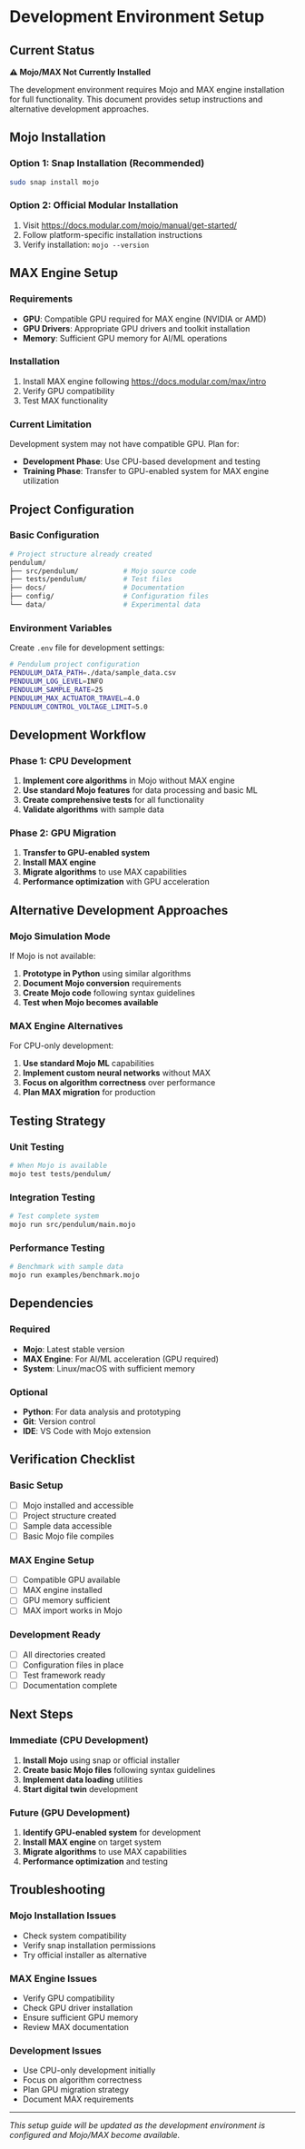 # Development Environment Setup

## Current Status

**⚠️ Mojo/MAX Not Currently Installed**

The development environment requires Mojo and MAX engine installation for full functionality. This document provides setup instructions and alternative development approaches.

## Mojo Installation

### Option 1: Snap Installation (Recommended)
```bash
sudo snap install mojo
```

### Option 2: Official Modular Installation
1. Visit https://docs.modular.com/mojo/manual/get-started/
2. Follow platform-specific installation instructions
3. Verify installation: `mojo --version`

## MAX Engine Setup

### Requirements
- **GPU**: Compatible GPU required for MAX engine (NVIDIA or AMD)
- **GPU Drivers**: Appropriate GPU drivers and toolkit installation
- **Memory**: Sufficient GPU memory for AI/ML operations

### Installation
1. Install MAX engine following https://docs.modular.com/max/intro
2. Verify GPU compatibility
3. Test MAX functionality

### Current Limitation
Development system may not have compatible GPU. Plan for:
- **Development Phase**: Use CPU-based development and testing
- **Training Phase**: Transfer to GPU-enabled system for MAX engine utilization

## Project Configuration

### Basic Configuration
```bash
# Project structure already created
pendulum/
├── src/pendulum/           # Mojo source code
├── tests/pendulum/         # Test files  
├── docs/                   # Documentation
├── config/                 # Configuration files
└── data/                   # Experimental data
```

### Environment Variables
Create `.env` file for development settings:
```bash
# Pendulum project configuration
PENDULUM_DATA_PATH=./data/sample_data.csv
PENDULUM_LOG_LEVEL=INFO
PENDULUM_SAMPLE_RATE=25
PENDULUM_MAX_ACTUATOR_TRAVEL=4.0
PENDULUM_CONTROL_VOLTAGE_LIMIT=5.0
```

## Development Workflow

### Phase 1: CPU Development
1. **Implement core algorithms** in Mojo without MAX engine
2. **Use standard Mojo features** for data processing and basic ML
3. **Create comprehensive tests** for all functionality
4. **Validate algorithms** with sample data

### Phase 2: GPU Migration
1. **Transfer to GPU-enabled system**
2. **Install MAX engine**
3. **Migrate algorithms** to use MAX capabilities
4. **Performance optimization** with GPU acceleration

## Alternative Development Approaches

### Mojo Simulation Mode
If Mojo is not available:
1. **Prototype in Python** using similar algorithms
2. **Document Mojo conversion** requirements
3. **Create Mojo code** following syntax guidelines
4. **Test when Mojo becomes available**

### MAX Engine Alternatives
For CPU-only development:
1. **Use standard Mojo ML** capabilities
2. **Implement custom neural networks** without MAX
3. **Focus on algorithm correctness** over performance
4. **Plan MAX migration** for production

## Testing Strategy

### Unit Testing
```bash
# When Mojo is available
mojo test tests/pendulum/
```

### Integration Testing
```bash
# Test complete system
mojo run src/pendulum/main.mojo
```

### Performance Testing
```bash
# Benchmark with sample data
mojo run examples/benchmark.mojo
```

## Dependencies

### Required
- **Mojo**: Latest stable version
- **MAX Engine**: For AI/ML acceleration (GPU required)
- **System**: Linux/macOS with sufficient memory

### Optional
- **Python**: For data analysis and prototyping
- **Git**: Version control
- **IDE**: VS Code with Mojo extension

## Verification Checklist

### Basic Setup
- [ ] Mojo installed and accessible
- [ ] Project structure created
- [ ] Sample data accessible
- [ ] Basic Mojo file compiles

### MAX Engine Setup
- [ ] Compatible GPU available
- [ ] MAX engine installed
- [ ] GPU memory sufficient
- [ ] MAX import works in Mojo

### Development Ready
- [ ] All directories created
- [ ] Configuration files in place
- [ ] Test framework ready
- [ ] Documentation complete

## Next Steps

### Immediate (CPU Development)
1. **Install Mojo** using snap or official installer
2. **Create basic Mojo files** following syntax guidelines
3. **Implement data loading** utilities
4. **Start digital twin** development

### Future (GPU Development)
1. **Identify GPU-enabled system** for development
2. **Install MAX engine** on target system
3. **Migrate algorithms** to use MAX capabilities
4. **Performance optimization** and testing

## Troubleshooting

### Mojo Installation Issues
- Check system compatibility
- Verify snap installation permissions
- Try official installer as alternative

### MAX Engine Issues
- Verify GPU compatibility
- Check GPU driver installation
- Ensure sufficient GPU memory
- Review MAX documentation

### Development Issues
- Use CPU-only development initially
- Focus on algorithm correctness
- Plan GPU migration strategy
- Document MAX requirements

---

*This setup guide will be updated as the development environment is configured and Mojo/MAX become available.*
